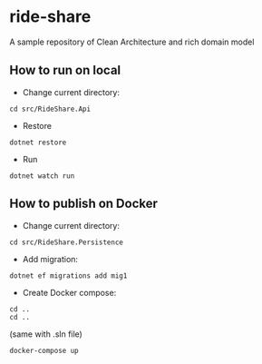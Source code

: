# ride-share
A sample repository of Clean Architecture and rich domain model

## How to run on local

- Change current directory:
```
cd src/RideShare.Api
```


- Restore
```
dotnet restore
```


- Run
```
dotnet watch run
```


## How to publish on Docker

- Change current directory:
```
cd src/RideShare.Persistence
```


- Add migration:
```
dotnet ef migrations add mig1
```


- Create Docker compose:
```
cd ..
cd .. 
```
(same with .sln file)
```
docker-compose up
```
